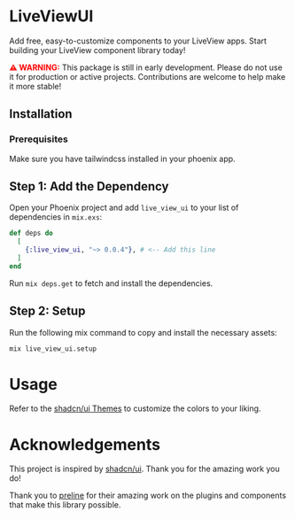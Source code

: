 # LiveViewUI

Add free, easy-to-customize components to your LiveView apps. Start building your LiveView component library today!

<p><strong style="color: red;">⚠️ WARNING:</strong> This package is still in early development. Please do not use it for production or active projects. Contributions are welcome to help make it more stable!</p>

## Installation

### Prerequisites

Make sure you have tailwindcss installed in your phoenix app.

## Step 1: Add the Dependency

Open your Phoenix project and add `live_view_ui` to your list of dependencies in `mix.exs`:

```elixir
def deps do
  [
    {:live_view_ui, "~> 0.0.4"}, # <-- Add this line
  ]
end
```

Run `mix deps.get` to fetch and install the dependencies.

## Step 2: Setup

Run the following mix command to copy and install the necessary assets:

```bash
mix live_view_ui.setup
```

# Usage

Refer to the [shadcn/ui Themes](https://ui.shadcn.com/themes) to customize the colors to your liking.

# Acknowledgements

This project is inspired by [shadcn/ui](https://ui.shadcn.com/). Thank you for the amazing work you do!

Thank you to [preline](https://preline.co/) for their amazing work on the plugins and components that make this library possible.
